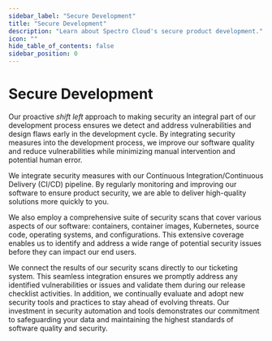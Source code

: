 ```yaml
---
sidebar_label: "Secure Development"
title: "Secure Development"
description: "Learn about Spectro Cloud's secure product development."
icon: ""
hide_table_of_contents: false
sidebar_position: 0
---
```


# Secure Development

Our proactive _shift left_ approach to making security an integral part of our development process ensures we detect and address vulnerabilities and design flaws early in the development cycle. By integrating security measures into the development process, we improve our software quality and reduce vulnerabilities while minimizing manual intervention and potential human error.

We integrate security measures with our Continuous Integration/Continuous Delivery (CI/CD) pipeline. By regularly monitoring and improving our software to ensure product security, we are able to deliver high-quality solutions more quickly to you.

We also employ a comprehensive suite of security scans that cover various aspects of our software: containers, container images, Kubernetes, source code, operating systems, and configurations. This extensive coverage enables us to identify and address a wide range of potential security issues before they can impact our end users.

We connect the results of our security scans directly to our ticketing system. This seamless integration ensures we promptly address any identified vulnerabilities or issues and validate them during our release checklist activities.
In addition, we continually evaluate and adopt new security tools and practices to stay ahead of evolving threats. Our investment in security automation and tools demonstrates our commitment to safeguarding your data and maintaining the highest standards of software quality and security.
